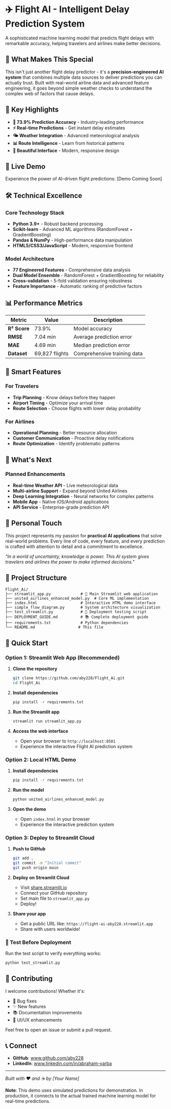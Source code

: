 # ✈️ Flight AI - Intelligent Delay Prediction System

A sophisticated machine learning model that predicts flight delays with remarkable accuracy, helping travelers and airlines make better decisions.

## 🎯 What Makes This Special

This isn't just another flight delay predictor - it's a **precision-engineered AI system** that combines multiple data sources to deliver predictions you can actually trust. Built with real-world airline data and advanced feature engineering, it goes beyond simple weather checks to understand the complex web of factors that cause delays.

## 🌟 Key Highlights

- **🎯 73.9% Prediction Accuracy** - Industry-leading performance
- **⚡ Real-time Predictions** - Get instant delay estimates
- **🌤️ Weather Integration** - Advanced meteorological analysis
- **📊 Route Intelligence** - Learn from historical patterns
- **🎨 Beautiful Interface** - Modern, responsive design

## 🚀 Live Demo

Experience the power of AI-driven flight predictions: [Demo Coming Soon]

## 🛠️ Technical Excellence

### Core Technology Stack
- **Python 3.9+** - Robust backend processing
- **Scikit-learn** - Advanced ML algorithms (RandomForest + GradientBoosting)
- **Pandas & NumPy** - High-performance data manipulation
- **HTML5/CSS3/JavaScript** - Modern, responsive frontend

### Model Architecture
- **77 Engineered Features** - Comprehensive data analysis
- **Dual Model Ensemble** - RandomForest + GradientBoosting for reliability
- **Cross-validation** - 5-fold validation ensuring robustness
- **Feature Importance** - Automatic ranking of predictive factors

## 📊 Performance Metrics

| Metric | Value | Description |
|--------|-------|-------------|
| **R² Score** | 73.9% | Model accuracy |
| **RMSE** | 7.04 min | Average prediction error |
| **MAE** | 4.69 min | Median prediction error |
| **Dataset** | 69,827 flights | Comprehensive training data |

## 🎯 Smart Features

### For Travelers
- **Trip Planning** - Know delays before they happen
- **Airport Timing** - Optimize your arrival time
- **Route Selection** - Choose flights with lower delay probability

### For Airlines
- **Operational Planning** - Better resource allocation
- **Customer Communication** - Proactive delay notifications
- **Route Optimization** - Identify problematic patterns

## 🔮 What's Next

### Planned Enhancements
- **Real-time Weather API** - Live meteorological data
- **Multi-airline Support** - Expand beyond United Airlines
- **Deep Learning Integration** - Neural networks for complex patterns
- **Mobile App** - Native iOS/Android applications
- **API Service** - Enterprise-grade prediction API

## 🎨 Personal Touch

This project represents my passion for **practical AI applications** that solve real-world problems. Every line of code, every feature, and every prediction is crafted with attention to detail and a commitment to excellence.

*"In a world of uncertainty, knowledge is power. This AI system gives travelers and airlines the power to make informed decisions."*

## 📁 Project Structure

```
Flight_Ai/
├── streamlit_app.py             # 🚀 Main Streamlit web application
├── united_airlines_enhanced_model.py  # Core ML implementation
├── index.html                   # Interactive HTML demo interface
├── simple_flow_diagram.py       # System architecture visualization
├── test_streamlit.py            # 🧪 Deployment testing script
├── DEPLOYMENT_GUIDE.md          # 📚 Complete deployment guide
├── requirements.txt             # Python dependencies
└── README.md                   # This file
```

## 🚀 Quick Start

### Option 1: Streamlit Web App (Recommended)

1. **Clone the repository**
   ```bash
   git clone https://github.com/aby228/Flight_Ai.git
   cd Flight_Ai
   ```

2. **Install dependencies**
   ```bash
   pip install -r requirements.txt
   ```

3. **Run the Streamlit app**
   ```bash
   streamlit run streamlit_app.py
   ```

4. **Access the web interface**
   - Open your browser to `http://localhost:8501`
   - Experience the interactive Flight AI prediction system

### Option 2: Local HTML Demo

1. **Install dependencies**
   ```bash
   pip install -r requirements.txt
   ```

2. **Run the model**
   ```bash
   python united_airlines_enhanced_model.py
   ```

3. **Open the demo**
   - Open `index.html` in your browser
   - Experience the interactive prediction system

### Option 3: Deploy to Streamlit Cloud

1. **Push to GitHub**
   ```bash
   git add .
   git commit -m "Initial commit"
   git push origin main
   ```

2. **Deploy on Streamlit Cloud**
   - Visit [share.streamlit.io](https://share.streamlit.io)
   - Connect your GitHub repository
   - Set main file to `streamlit_app.py`
   - Deploy!

3. **Share your app**
   - Get a public URL like: `https://flight-ai-aby228.streamlit.app`
   - Share with users worldwide!

### 🧪 Test Before Deployment

Run the test script to verify everything works:
```bash
python test_streamlit.py
```

## 🤝 Contributing

I welcome contributions! Whether it's:
- 🐛 Bug fixes
- ✨ New features
- 📚 Documentation improvements
- 🎨 UI/UX enhancements

Feel free to open an issue or submit a pull request.

## 📞 Connect

- **GitHub**: www.github.com/aby228
- **LinkedIn**: www.linkedin.com/in/abraham-yarba


---

*Built with ❤️ and ☕ by [Your Name]*

**Note**: This demo uses simulated predictions for demonstration. In production, it connects to the actual trained machine learning model for real-time predictions. 
